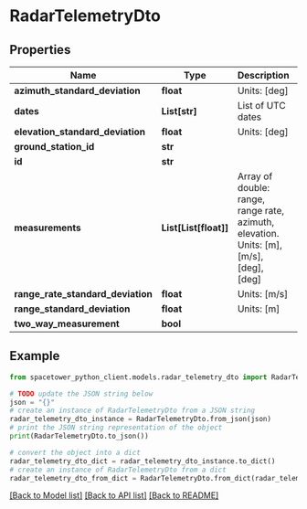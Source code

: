 # RadarTelemetryDto


## Properties

Name | Type | Description | Notes
------------ | ------------- | ------------- | -------------
**azimuth_standard_deviation** | **float** | Units: [deg] | 
**dates** | **List[str]** | List of UTC dates | 
**elevation_standard_deviation** | **float** | Units: [deg] | 
**ground_station_id** | **str** |  | 
**id** | **str** |  | [optional] 
**measurements** | **List[List[float]]** | Array of double: range, range rate, azimuth, elevation. Units: [m], [m/s], [deg], [deg] | 
**range_rate_standard_deviation** | **float** | Units: [m/s] | 
**range_standard_deviation** | **float** | Units: [m] | 
**two_way_measurement** | **bool** |  | 

## Example

```python
from spacetower_python_client.models.radar_telemetry_dto import RadarTelemetryDto

# TODO update the JSON string below
json = "{}"
# create an instance of RadarTelemetryDto from a JSON string
radar_telemetry_dto_instance = RadarTelemetryDto.from_json(json)
# print the JSON string representation of the object
print(RadarTelemetryDto.to_json())

# convert the object into a dict
radar_telemetry_dto_dict = radar_telemetry_dto_instance.to_dict()
# create an instance of RadarTelemetryDto from a dict
radar_telemetry_dto_from_dict = RadarTelemetryDto.from_dict(radar_telemetry_dto_dict)
```
[[Back to Model list]](../README.md#documentation-for-models) [[Back to API list]](../README.md#documentation-for-api-endpoints) [[Back to README]](../README.md)


